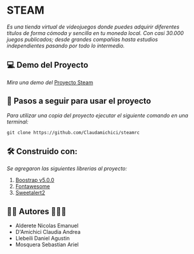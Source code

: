 # STEAM

_Es una tienda virtual de videojuegos donde puedes adquirir diferentes títulos de forma cómoda y sencilla en tu moneda local. Con casi 30.000 juegos publicados; desde grandes compañías hasta estudios independientes pasando por todo lo intermedio._

## 💻 Demo del Proyecto

_Mira una demo del_ [Proyecto Steam](https://steamrc.netlify.app/)


## 📄 Pasos a seguir para usar el proyecto
_Para utilizar una copia del proyecto ejecutar el siguiente comando en una terminal:_

`git clone https://github.com/Claudamichici/steamrc`

## 🛠 Construido con:

_Se agregaron las siguientes librerias al proyecto:_

1. [Boostrap v5.0.0](https://getbootstrap.com/docs/5.0/getting-started/introduction/)
1. [Fontawesome](https://fontawesome.com/)
1. [Sweetalert2](https://sweetalert2.github.io/)


## 🧑👩 Autores 🧒👱‍♂️
- Alderete Nicolas Emanuel
- D'Amichici Claudia Andrea
- Llebeili Daniel Agustin
- Mosquera Sebastian Ariel



